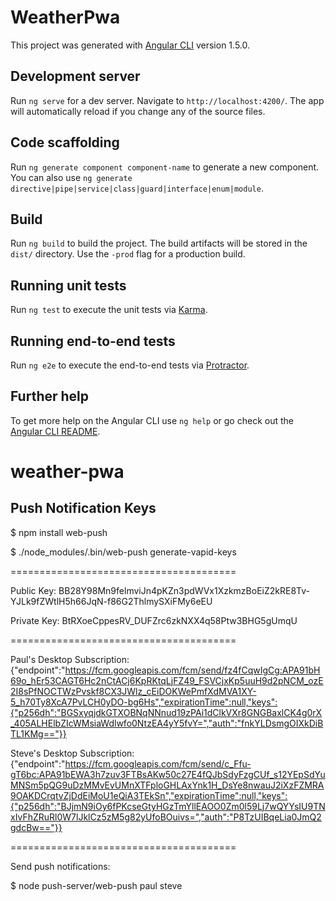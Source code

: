 # WeatherPwa

This project was generated with [Angular CLI](https://github.com/angular/angular-cli) version 1.5.0.

## Development server

Run `ng serve` for a dev server. Navigate to `http://localhost:4200/`. The app will automatically reload if you change any of the source files.

## Code scaffolding

Run `ng generate component component-name` to generate a new component. You can also use `ng generate directive|pipe|service|class|guard|interface|enum|module`.

## Build

Run `ng build` to build the project. The build artifacts will be stored in the `dist/` directory. Use the `-prod` flag for a production build.

## Running unit tests

Run `ng test` to execute the unit tests via [Karma](https://karma-runner.github.io).

## Running end-to-end tests

Run `ng e2e` to execute the end-to-end tests via [Protractor](http://www.protractortest.org/).

## Further help

To get more help on the Angular CLI use `ng help` or go check out the [Angular CLI README](https://github.com/angular/angular-cli/blob/master/README.md).
# weather-pwa
## Push Notification Keys
$ npm install web-push

$ ./node_modules/.bin/web-push generate-vapid-keys

=======================================

Public Key:
BB28Y98Mn9felmviJn4pKZn3pdWVx1XzkmzBoEiZ2kRE8Tv-YJLk9fZWtlH5h66JqN-f86G2ThlmySXiFMy6eEU

Private Key:
BtRXoeCppesRV_DUFZrc6zkNXX4q58Ptw3BHG5gUmqU

=======================================

Paul's Desktop Subscription:
{"endpoint":"https://fcm.googleapis.com/fcm/send/fz4fCqwIgCg:APA91bH69o_hEr53CAGT6Hc2nCtACj6KpRKtqLjFZ49_FSVCjxKp5uuH9d2pNCM_ozE2I8sPfNOCTWzPvskf8CX3JWlz_cEiDOKWePmfXdMVA1XY-5_h70Ty8XcA7PvLCH0yDO-bg6Hs","expirationTime":null,"keys":{"p256dh":"BGSxyqjdkGTXOBNqNNnud19zPAi1dClkVXr8GNGBaxlCK4g0rX_405ALHElbZIcWMsiaWdlwfo0NtzEA4yY5fvY=","auth":"fnkYLDsmgOIXkDiBTL1KMg=="}}

Steve's Desktop Subscription:
{"endpoint":"https://fcm.googleapis.com/fcm/send/c_Ffu-gT6bc:APA91bEWA3h7zuv3FTBsAKw50c27E4fQJbSdyFzgCUf_s12YEpSdYuMNSm5pQG9uDzMMvEvUMnXTFploGHLAxYnk1H_DsYe8nwauJ2iXzFZMRA9OAKDCrqtvZjDdEiMoU1eQiA3TEkSn","expirationTime":null,"keys":{"p256dh":"BJjmN9iOy6fPKcseGtyHGzTmYllEAOO0Zm0l59Lj7wQYYsIU9TNxIvFhZRuRl0W7lJklCz5zM5g82yUfoBOuivs=","auth":"P8TzUIBqeLia0JmQ2gdcBw=="}}

=======================================

Send push notifications:

$ node push-server/web-push paul steve

